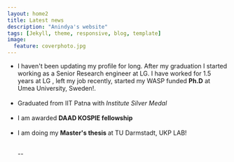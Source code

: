 ```yaml
---
layout: home2
title: Latest news
description: "Anindya's website"
tags: [Jekyll, theme, responsive, blog, template]
image:
  feature: coverphoto.jpg
---
```


<section>

<ul>
  
  <li> I haven't been updating my profile for long. After my graduation I started working as a Senior Research engineer at LG. I have worked for 1.5 years at LG , left my job recently, started my WASP funded <b>Ph.D</b> at Umea University, Sweden!.
</li>
  
<br>
  
<li>Graduated from IIT Patna with <i> Institute Silver Medal</i> </li>

<br>
  
<li>I am awarded <strong>DAAD KOSPIE fellowship </strong></li>

<br>

<li>I am doing my <strong>Master's thesis </strong> at TU Darmstadt, UKP LAB!  
</li>


<br>







--

</ul>

</section>
